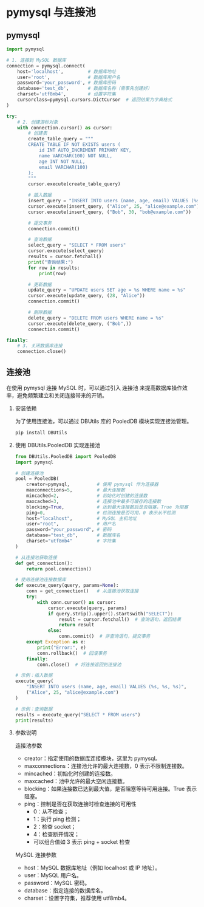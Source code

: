 # pymysql 与连接池

## pymysql

```python
import pymysql

# 1. 连接到 MySQL 数据库
connection = pymysql.connect(
    host='localhost',         # 数据库地址
    user='root',              # 数据库用户名
    password='your_password', # 数据库密码
    database='test_db',       # 数据库名称（需事先创建好）
    charset='utf8mb4',        # 设置字符集
    cursorclass=pymysql.cursors.DictCursor  # 返回结果为字典格式
)

try:
    # 2. 创建游标对象
    with connection.cursor() as cursor:
        # 创建表
        create_table_query = """
        CREATE TABLE IF NOT EXISTS users (
            id INT AUTO_INCREMENT PRIMARY KEY,
            name VARCHAR(100) NOT NULL,
            age INT NOT NULL,
            email VARCHAR(100)
        );
        """
        cursor.execute(create_table_query)

        # 插入数据
        insert_query = "INSERT INTO users (name, age, email) VALUES (%s, %s, %s)"
        cursor.execute(insert_query, ("Alice", 25, "alice@example.com"))
        cursor.execute(insert_query, ("Bob", 30, "bob@example.com"))

        # 提交事务
        connection.commit()

        # 查询数据
        select_query = "SELECT * FROM users"
        cursor.execute(select_query)
        results = cursor.fetchall()
        print("查询结果:")
        for row in results:
            print(row)

        # 更新数据
        update_query = "UPDATE users SET age = %s WHERE name = %s"
        cursor.execute(update_query, (28, "Alice"))
        connection.commit()

        # 删除数据
        delete_query = "DELETE FROM users WHERE name = %s"
        cursor.execute(delete_query, ("Bob",))
        connection.commit()

finally:
    # 3. 关闭数据库连接
    connection.close()
```

## 连接池

在使用 pymysql 连接 MySQL 时，可以通过引入 连接池 来提高数据库操作效率，避免频繁建立和关闭连接带来的开销。

1. 安装依赖

    为了使用连接池，可以通过 DBUtils 库的 PooledDB 模块实现连接池管理。

    ```bash
    pip install DBUtils
    ```

2. 使用 DBUtils.PooledDB 实现连接池

    ```python
    from DBUtils.PooledDB import PooledDB
    import pymysql

    # 创建连接池
    pool = PooledDB(
        creator=pymysql,          # 使用 pymysql 作为连接器
        maxconnections=5,         # 最大连接数
        mincached=2,              # 初始化时创建的连接数
        maxcached=3,              # 连接池中最多可缓存的连接数
        blocking=True,            # 达到最大连接数后是否阻塞，True 为阻塞
        ping=0,                   # 检测连接是否可用，0 表示从不检测
        host="localhost",         # MySQL 主机地址
        user="root",              # 用户名
        password="your_password", # 密码
        database="test_db",       # 数据库名
        charset="utf8mb4"         # 字符集
    )

    # 从连接池获取连接
    def get_connection():
        return pool.connection()

    # 使用连接池连接数据库
    def execute_query(query, params=None):
        conn = get_connection()   # 从连接池获取连接
        try:
            with conn.cursor() as cursor:
                cursor.execute(query, params)
                if query.strip().upper().startswith("SELECT"):
                    result = cursor.fetchall()  # 查询语句，返回结果
                    return result
                else:
                    conn.commit()  # 非查询语句，提交事务
        except Exception as e:
            print("Error:", e)
            conn.rollback()  # 回滚事务
        finally:
            conn.close()  # 将连接返回到连接池

    # 示例：插入数据
    execute_query(
        "INSERT INTO users (name, age, email) VALUES (%s, %s, %s)",
        ("Alice", 25, "alice@example.com")
    )

    # 示例：查询数据
    results = execute_query("SELECT * FROM users")
    print(results)
    ```

3. 参数说明

    连接池参数
   - creator：指定使用的数据库连接模块，这里为 pymysql。
   - maxconnections：连接池允许的最大连接数，0 表示不限制连接数。
   - mincached：初始化时创建的连接数。
   - maxcached：池中允许的最大空闲连接数。
   - blocking：如果连接数已达到最大值，是否阻塞等待可用连接。True 表示阻塞。
   - ping：控制是否在获取连接时检查连接的可用性
       - 0：从不检查；
       - 1：执行 ping 检测；
       - 2：检查 socket；
       - 4：检查断开情况；
       - 可以组合值如 3 表示 ping + socket 检查

    MySQL 连接参数
    - host：MySQL 数据库地址（例如 localhost 或 IP 地址）。
    - user：MySQL 用户名。
    - password：MySQL 密码。
    - database：指定连接的数据库名。
    - charset：设置字符集，推荐使用 utf8mb4。
